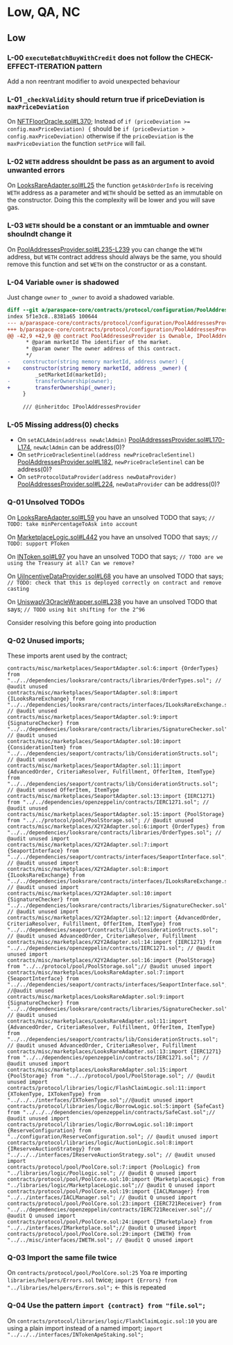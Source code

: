 # Low, QA, NC

## Low

### L-00 `executeBatchBuyWithCredit` does not follow the CHECK-EFFECT-ITERATION pattern
Add a non reentrant modifier to avoid unexpected behaviour

### L-01 `_checkValidity` should return true if priceDeviation is `maxPriceDeviation`

On [NFTFloorOracle.sol#L370](https://github.com/code-423n4/2022-11-paraspace/blob/main/paraspace-core/contracts/misc/NFTFloorOracle.sol#L370);
Instead of `if (priceDeviation >= config.maxPriceDeviation) {` should be `if (priceDeviation > config.maxPriceDeviation)` otherwise if the `priceDeviation` is the `maxPriceDeviation` the function `setPrice` will fail.

### L-02 `WETH` address shouldnt be pass as an argument to avoid unwanted errors
On [LooksRareAdapter.sol#L25](https://github.com/code-423n4/2022-11-paraspace/blob/main/paraspace-core/contracts/misc/marketplaces/LooksRareAdapter.sol#L25) the function `getAskOrderInfo` is receiving `WETH` address as a parameter and `WETH` should be setted as an immutable on the constructor. Doing this the complexity will be lower and you will save gas.

### L-03 `WETH` should be a constant or an immtuable and owner shoulndt change it
On [PoolAddressesProvider.sol#L235-L239](https://github.com/code-423n4/2022-11-paraspace/blob/main/paraspace-core/contracts/protocol/configuration/PoolAddressesProvider.sol#L235-L239) you can change the `WETH` address, but `WETH` contract address should always be the same, you should remove this function and set `WETH` on the constructor or as a constant.

### L-04 Variable `owner` is shadowed
Just change `owner` to `_owner` to avoid a shadowed variable.
```diff
diff --git a/paraspace-core/contracts/protocol/configuration/PoolAddressesProvider.sol b/paraspace-core/contracts/protocol/configuration/PoolAddressesProvider.sol
index 5f1e3c8..8381a65 100644
--- a/paraspace-core/contracts/protocol/configuration/PoolAddressesProvider.sol
+++ b/paraspace-core/contracts/protocol/configuration/PoolAddressesProvider.sol
@@ -42,9 +42,9 @@ contract PoolAddressesProvider is Ownable, IPoolAddressesProvider {
      * @param marketId The identifier of the market.
      * @param owner The owner address of this contract.
      */
-    constructor(string memory marketId, address owner) {
+    constructor(string memory marketId, address _owner) {
         _setMarketId(marketId);
-        transferOwnership(owner);
+        transferOwnership(_owner);
     }
 
     /// @inheritdoc IPoolAddressesProvider
```

### L-05 Missing address(0) checks

- On `setACLAdmin(address newAclAdmin)` [PoolAddressesProvider.sol#L170-L174](https://github.com/code-423n4/2022-11-paraspace/blob/main/paraspace-core/contracts/protocol/configuration/PoolAddressesProvider.sol#L170-L174), `newAclAdmin` can be address(0)?
- On `setPriceOracleSentinel(address newPriceOracleSentinel)` [PoolAddressesProvider.sol#L182](https://github.com/code-423n4/2022-11-paraspace/blob/main/paraspace-core/contracts/protocol/configuration/PoolAddressesProvider.sol#L182), `newPriceOracleSentinel` can be address(0)?
- On `setProtocolDataProvider(address newDataProvider)` [PoolAddressesProvider.sol#L224](https://github.com/code-423n4/2022-11-paraspace/blob/main/paraspace-core/contracts/protocol/configuration/PoolAddressesProvider.sol#L224), `newDataProvider` can be address(0)?

### Q-01 Unsolved TODOs
On [LooksRareAdapter.sol#L59](https://github.com/code-423n4/2022-11-paraspace/blob/main/paraspace-core/contracts/misc/marketplaces/LooksRareAdapter.sol#L59) you have an unsolved TODO that says;
`// TODO: take minPercentageToAsk into account`

On [MarketplaceLogic.sol#L442](https://github.com/code-423n4/2022-11-paraspace/blob/main/paraspace-core/contracts/protocol/libraries/logic/MarketplaceLogic.sol#L442) you have an unsolved TODO that says;
`// TODO: support PToken`

On [INToken.sol#L97](https://github.com/code-423n4/2022-11-paraspace/blob/main/paraspace-core/contracts/interfaces/INToken.sol#L97) you have an unsolved TODO that says;
`// TODO are we using the Treasury at all? Can we remove?`

On [UiIncentiveDataProvider.sol#L68](https://github.com/code-423n4/2022-11-paraspace/blob/main/paraspace-core/contracts/ui/UiIncentiveDataProvider.sol#L68) you have an unsolved TODO that says;
`// TODO: check that this is deployed correctly on contract and remove casting`

On [UniswapV3OracleWrapper.sol#L238](https://github.com/code-423n4/2022-11-paraspace/blob/main/paraspace-core/contracts/misc/UniswapV3OracleWrapper.sol#L238) you have an unsolved TODO that says;
`// TODO using bit shifting for the 2^96`

Consider resolving this before going into production


### Q-02 Unused imports;
These imports arent used by the contract;

```
contracts/misc/marketplaces/SeaportAdapter.sol:6:import {OrderTypes} from "../../dependencies/looksrare/contracts/libraries/OrderTypes.sol"; // @audit unused
contracts/misc/marketplaces/SeaportAdapter.sol:8:import {ILooksRareExchange} from "../../dependencies/looksrare/contracts/interfaces/ILooksRareExchange.sol"; // @audit unused
contracts/misc/marketplaces/SeaportAdapter.sol:9:import {SignatureChecker} from "../../dependencies/looksrare/contracts/libraries/SignatureChecker.sol"; // @audit unused
contracts/misc/marketplaces/SeaportAdapter.sol:10:import {ConsiderationItem} from "../../dependencies/seaport/contracts/lib/ConsiderationStructs.sol"; // @audit unused
contracts/misc/marketplaces/SeaportAdapter.sol:11:import {AdvancedOrder, CriteriaResolver, Fulfillment, OfferItem, ItemType} from "../../dependencies/seaport/contracts/lib/ConsiderationStructs.sol"; // @audit unused OfferItem, ItemType
contracts/misc/marketplaces/SeaportAdapter.sol:13:import {IERC1271} from "../../dependencies/openzeppelin/contracts/IERC1271.sol"; // @audit unused
contracts/misc/marketplaces/SeaportAdapter.sol:15:import {PoolStorage} from "../../protocol/pool/PoolStorage.sol"; // @audit unused
contracts/misc/marketplaces/X2Y2Adapter.sol:6:import {OrderTypes} from "../../dependencies/looksrare/contracts/libraries/OrderTypes.sol"; // @audit unused import
contracts/misc/marketplaces/X2Y2Adapter.sol:7:import {SeaportInterface} from "../../dependencies/seaport/contracts/interfaces/SeaportInterface.sol"; // @audit unused import
contracts/misc/marketplaces/X2Y2Adapter.sol:8:import {ILooksRareExchange} from "../../dependencies/looksrare/contracts/interfaces/ILooksRareExchange.sol"; // @audit unused import
contracts/misc/marketplaces/X2Y2Adapter.sol:10:import {SignatureChecker} from "../../dependencies/looksrare/contracts/libraries/SignatureChecker.sol"; // @audit unused import
contracts/misc/marketplaces/X2Y2Adapter.sol:12:import {AdvancedOrder, CriteriaResolver, Fulfillment, OfferItem, ItemType} from "../../dependencies/seaport/contracts/lib/ConsiderationStructs.sol"; // @audit unused AdvancedOrder, CriteriaResolver, Fulfillment
contracts/misc/marketplaces/X2Y2Adapter.sol:14:import {IERC1271} from "../../dependencies/openzeppelin/contracts/IERC1271.sol"; // @audit unused import
contracts/misc/marketplaces/X2Y2Adapter.sol:16:import {PoolStorage} from "../../protocol/pool/PoolStorage.sol";// @audit unused import
contracts/misc/marketplaces/LooksRareAdapter.sol:7:import {SeaportInterface} from "../../dependencies/seaport/contracts/interfaces/SeaportInterface.sol"; //@audit unused
contracts/misc/marketplaces/LooksRareAdapter.sol:9:import {SignatureChecker} from "../../dependencies/looksrare/contracts/libraries/SignatureChecker.sol"; // @audit unused
contracts/misc/marketplaces/LooksRareAdapter.sol:11:import {AdvancedOrder, CriteriaResolver, Fulfillment, OfferItem, ItemType} from "../../dependencies/seaport/contracts/lib/ConsiderationStructs.sol"; // @audit unused AdvancedOrder, CriteriaResolver, Fulfillment
contracts/misc/marketplaces/LooksRareAdapter.sol:13:import {IERC1271} from "../../dependencies/openzeppelin/contracts/IERC1271.sol"; // @audit unused import
contracts/misc/marketplaces/LooksRareAdapter.sol:15:import {PoolStorage} from "../../protocol/pool/PoolStorage.sol"; // @audit unused import
contracts/protocol/libraries/logic/FlashClaimLogic.sol:11:import {XTokenType, IXTokenType} from "../../../interfaces/IXTokenType.sol";//@audit unused import
contracts/protocol/libraries/logic/BorrowLogic.sol:5:import {SafeCast} from "../../../dependencies/openzeppelin/contracts/SafeCast.sol";// @audit unused import
contracts/protocol/libraries/logic/BorrowLogic.sol:10:import {ReserveConfiguration} from "../configuration/ReserveConfiguration.sol"; // @audit unused import
contracts/protocol/libraries/logic/AuctionLogic.sol:8:import {IReserveAuctionStrategy} from "../../../interfaces/IReserveAuctionStrategy.sol"; // @audit unused import
contracts/protocol/pool/PoolCore.sol:7:import {PoolLogic} from "../libraries/logic/PoolLogic.sol"; // @audit Q unused import
contracts/protocol/pool/PoolCore.sol:10:import {MarketplaceLogic} from "../libraries/logic/MarketplaceLogic.sol";// @audit Q unused import
contracts/protocol/pool/PoolCore.sol:19:import {IACLManager} from "../../interfaces/IACLManager.sol"; // @audit Q unused import
contracts/protocol/pool/PoolCore.sol:23:import {IERC721Receiver} from "../../dependencies/openzeppelin/contracts/IERC721Receiver.sol";// @audit Q unused import
contracts/protocol/pool/PoolCore.sol:24:import {IMarketplace} from "../../interfaces/IMarketplace.sol";// @audit Q unused import
contracts/protocol/pool/PoolCore.sol:29:import {IWETH} from "../../misc/interfaces/IWETH.sol"; // @audit Q unused import
```

### Q-03 Import the same file twice
On `contracts/protocol/pool/PoolCore.sol:25`
Yoa re importing `libraries/helpers/Errors.sol` twice;
`import {Errors} from "../libraries/helpers/Errors.sol";` <- this is repeated

### Q-04 Use the pattern `import {contract} from "file.sol";`
On `contracts/protocol/libraries/logic/FlashClaimLogic.sol:10` you are using a plain import instead of a named import;
`import "../../../interfaces/INTokenApeStaking.sol";`
